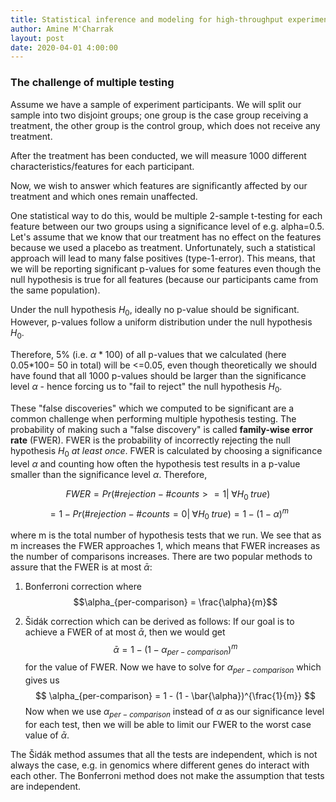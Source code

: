 ```yaml
---
title: Statistical inference and modeling for high-throughput experiments and challenges of multiple testing and family-wise error rate (FWER)
author: Amine M'Charrak
layout: post
date: 2020-04-01 4:00:00
---
```


<!--
notes for week 1 of class in: HarvardX: PH525.3x Statistical Inference and Modeling for High-throughput Experiments
-->

### The challenge of multiple testing

Assume we have a sample of experiment participants. We will split our sample into two disjoint groups; one group is the case group receiving a treatment, the other group is the control group, which does not receive any treatment.

After the treatment has been conducted, we will measure 1000 different characteristics/features for each participant.

Now, we wish to answer which features are significantly affected by our treatment and which ones remain unaffected.

One statistical way to do this, would be multiple 2-sample t-testing for each feature between our two groups using a significance level of e.g. alpha=0.5. Let's assume that we know that our treatment has no effect on the features because we used a placebo as treatment. Unfortunately, such a statistical approach will lead to many false positives (type-1-error). This means, that we will be reporting significant p-values for some features even though the null hypothesis is true for all features (because our participants came from the same population).

Under the null hypothesis $H_0$, ideally no p-value should be significant. However, p-values follow a uniform distribution under the null hypothesis $H_0$.

Therefore, 5% (i.e. $\alpha$ * 100) of all p-values that we calculated (here 0.05*100= 50 in total) will be <=0.05, even though theoretically we should have found that all 1000 p-values should be larger than the significance level $\alpha$ - hence forcing us to "fail to reject" the null hypothesis $H_0$.

These "false discoveries" which we computed to be significant are a common challenge when performing multiple hypothesis testing. The probability of making such a "false discovery" is called **family-wise error rate** (FWER). FWER is the probability of incorrectly rejecting the null hypothesis $H_0$ *at least once*. FWER is calculated by choosing a significance level $\alpha$ and counting how often the hypothesis test results in a p-value smaller than the significance level $\alpha$. Therefore,

$$ FWER = Pr(\#rejection - \#counts >= 1 \vert \; \forall H_0 \;true)$$
$$ = 1 - Pr(\#rejection - \#counts = 0\vert \; \forall H_0 \;true) = 1 - (1-\alpha)^m $$

where m is the total number of hypothesis tests that we run. We see that as m increases the FWER approaches 1, which means that FWER increases as the number of comparisons increases. There are two popular methods to assure that the FWER is at most $\bar{\alpha}$:

1) Bonferroni correction where
$$\alpha_{per-comparison} = \frac{\alpha}{m}$$

2) Šidák correction which can be derived as follows: If our goal is to achieve a FWER of at most $\bar{\alpha}$, then we would get $$\bar{\alpha} = 1 - (1-\alpha_{per-comparison})^m $$ for the value of FWER. Now we have to solve for $\alpha_{per-comparison}$ which gives us
$$ \alpha_{per-comparison} = 1 - (1 - \bar{\alpha})^{\frac{1}{m}} $$
Now when we use $\alpha_{per-comparison}$ instead of $\alpha$ as our significance level for each test, then we will be able to limit our FWER to the worst case value of $\bar{\alpha}$.

The Šidák method assumes that all the tests are independent, which is not always the case, e.g. in genomics where different genes do interact with each other. The Bonferroni method does not make the assumption that tests are independent.
